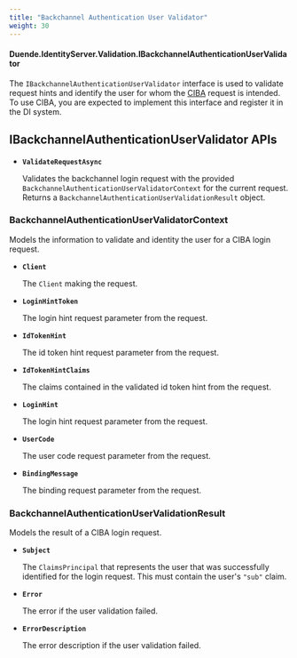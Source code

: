 ```yaml
---
title: "Backchannel Authentication User Validator"
weight: 30
---
```


#### Duende.IdentityServer.Validation.IBackchannelAuthenticationUserValidator

The `IBackchannelAuthenticationUserValidator` interface is used to validate request hints and identify the user for whom the [CIBA](/identityserver/v7/ui/ciba) request is intended.
To use CIBA, you are expected to implement this interface and register it in the DI system.

## IBackchannelAuthenticationUserValidator APIs

* **`ValidateRequestAsync`**
    
    Validates the backchannel login request with the provided `BackchannelAuthenticationUserValidatorContext` for the current request.
    Returns a `BackchannelAuthenticationUserValidationResult` object.


### BackchannelAuthenticationUserValidatorContext
Models the information to validate and identity the user for a CIBA login request.

* **`Client`**
    
    The `Client` making the request.

* **`LoginHintToken`**
    
    The login hint request parameter from the request.

* **`IdTokenHint`**
    
    The id token hint request parameter from the request.

* **`IdTokenHintClaims`**
    
    The claims contained in the validated id token hint from the request.

* **`LoginHint`**
    
    The login hint request parameter from the request.

* **`UserCode`**
    
    The user code request parameter from the request.

* **`BindingMessage`**
    
    The binding request parameter from the request.


### BackchannelAuthenticationUserValidationResult
Models the result of a CIBA login request.

* **`Subject`**
    
    The `ClaimsPrincipal` that represents the user that was successfully identified for the login request.
    This must contain the user's `"sub"` claim.

* **`Error`**
    
    The error if the user validation failed.

* **`ErrorDescription`**
    
    The error description if the user validation failed.
